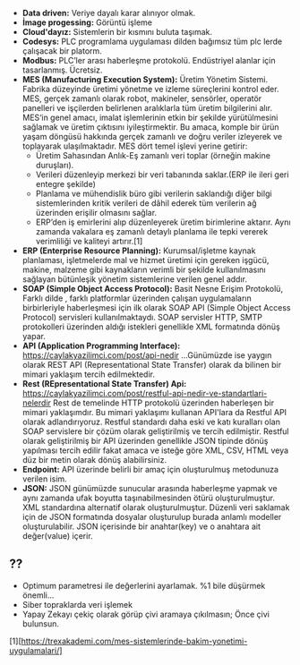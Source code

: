 * **Data driven:** Veriye dayalı karar alınıyor olmak. 
* **İmage progessing:** Görüntü işleme
* **Cloud'dayız:** Sistemlerin bir kısmını buluta taşımak.
* **Codesys:** PLC programlama uygulaması dilden bağımsız tüm plc lerde çalışacak bir platorm.
* **Modbus:** PLC’ler arası haberleşme protokolü. Endüstriyel alanlar için tasarlanmış. Ücretsiz.
* **MES (Manufacturing Execution System):** Üretim Yönetim Sistemi. Fabrika düzeyinde üretimi yönetme ve izleme süreçlerini kontrol eder. MES, gerçek zamanlı olarak robot, makineler, sensörler, operatör panelleri ve işçilerden belirlenen aralıklarla tüm üretim bilgilerini alır. MES‘in genel amacı, imalat işlemlerinin etkin bir şekilde yürütülmesini sağlamak ve üretim çıktısını iyileştirmektir. Bu amaca, komple bir ürün yaşam döngüsü hakkında gerçek zamanlı ve doğru veriler izleyerek ve toplayarak ulaşılmaktadır. MES dört temel işlevi yerine getirir:
  * Üretim Sahasından Anlık-Eş zamanlı veri toplar (örneğin makine duruşları).
  * Verileri düzenleyip merkezi bir veri tabanında saklar.(ERP ile ileri geri entegre şekilde)
  * Planlama ve mühendislik büro gibi verilerin saklandığı diğer bilgi sistemlerinden kritik verileri de dâhil ederek tüm verilerin ağ üzerinden erişilir olmasını sağlar.
  * ERP’den iş emirlerini alıp düzenleyerek üretim birimlerine aktarır. Aynı zamanda vakalara eş zamanlı detaylı planlama ile tepki vererek verimliliği ve kaliteyi artırır.[1]
* **ERP (Enterprise Resource Planning):** Kurumsal/işletme kaynak planlaması, işletmelerde mal ve hizmet üretimi için gereken işgücü, makine, malzeme gibi kaynakların verimli bir şekilde kullanılmasını sağlayan bütünleşik yönetim sistemlerine verilen genel addır. 
* **SOAP (Simple Object Access Protocol):** Basit Nesne Erişim Protokolü,  Farklı dilde , farklı platformlar üzerinden çalışan uygulamaların birbirleriyle haberleşmesi için ilk olarak SOAP API (Simple Object Access Protocol) servisleri kullanılmaktaydı. SOAP servisler HTTP, SMTP protokolleri üzerinden aldığı istekleri genellikle XML formatında dönüş yapar.
* **API (Application Programming Interface):** https://caylakyazilimci.com/post/api-nedir ...Günümüzde ise yaygın olarak REST API (Representational State Transfer) olarak da bilinen bir mimari yaklaşım tercih edilmektedir. 
* **Rest (REpresentational State Transfer) Api:** https://caylakyazilimci.com/post/restful-api-nedir-ve-standartlari-nelerdir  Rest de temelinde HTTP protokolü üzerinden haberleşen bir mimari yaklaşımdır. Bu mimari yaklaşımı kullanan API'lara da Restful API olarak adlandırıyoruz. Restful standardı daha eski ve katı kuralları olan SOAP servislere bir çözüm olarak geliştirilmiş ve tercih edilmiştir.  Restful olarak geliştirilmiş bir API üzerinden genellikle JSON tipinde dönüş yapılması tercih edilir fakat amaca ve isteğe göre XML, CSV, HTML veya düz bir metin olarak dönüş alabilirsiniz.
* **Endpoint:** API üzerinde belirli bir amaç için oluşturulmuş metodunuza verilen isim. 
* **JSON:** JSON günümüzde sunucular arasında haberleşme yapmak ve aynı zamanda ufak boyutta taşınabilmesinden ötürü oluşturulmuştur. XML standardına alternatif olarak oluşturulmuştur. Düzenli veri saklamak için de JSON formatında dosyalar oluşturulup burada anlamlı modeller oluşturulabilir. JSON içerisinde bir anahtar(key) ve o anahtara ait değer(value) içerir.

## ??
* Optimum parametresi ile değerlerini ayarlamak. %1 bile düşürmek önemli... 
* Siber topraklarda veri işlemek
* Yapay Zekayı çekiç olarak görüp çivi aramaya çıkılmasın; Önce çivi bulunsun.



[1][https://trexakademi.com/mes-sistemlerinde-bakim-yonetimi-uygulamalari/]
